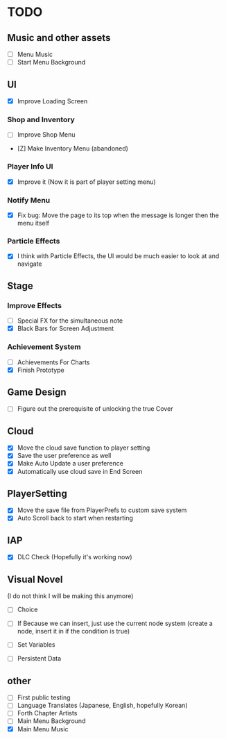 # TODO
## Music and other assets
- [ ] Menu Music
- [ ] Start Menu Background

## UI
- [X] Improve Loading Screen
### Shop and Inventory
- [ ] Improve Shop Menu
- [Z] Make Inventory Menu (abandoned)
### Player Info UI
- [X] Improve it (Now it is part of player setting menu)
### Notify Menu
- [X] Fix bug: Move the page to its top when the message is longer then the menu itself
### Particle Effects
- [X] I think with Particle Effects, the UI would be much easier to look at and navigate

## Stage
### Improve Effects
- [ ] Special FX for the simultaneous note
- [X] Black Bars for Screen Adjustment
### Achievement System
- [ ] Achievements For Charts
- [X] Finish Prototype

## Game Design
- [ ] Figure out the prerequisite of unlocking the true Cover
## Cloud
- [X] Move the cloud save function to player setting
- [X] Save the user preference as well
- [X] Make Auto Update a user preference
- [X] Automatically use cloud save in End Screen

## PlayerSetting
- [X] Move the save file from PlayerPrefs to custom save system
- [X] Auto Scroll back to start when restarting

## IAP
- [X] DLC Check (Hopefully it's working now)

## Visual Novel
(I do not think I will be making this anymore)
- [ ] Choice

- [ ] If
Because we can insert, just use the current node system (create a node, insert it in if the condition is true)

- [ ] Set Variables
- [ ] Persistent Data

## other
- [ ] First public testing
- [ ] Language Translates (Japanese, English, hopefully Korean)
- [ ] Forth Chapter Artists
- [ ] Main Menu Background
- [X] Main Menu Music
